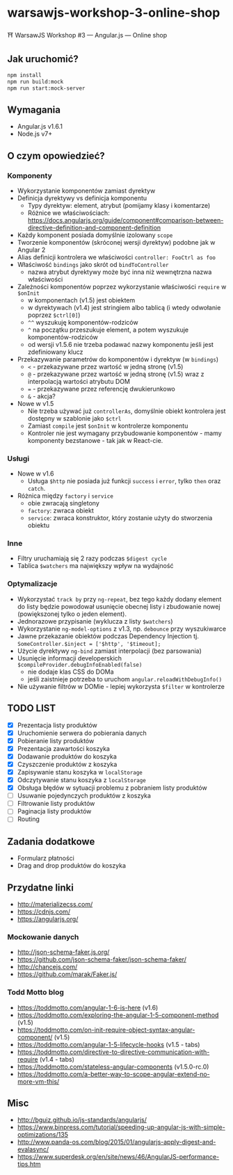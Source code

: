 # warsawjs-workshop-3-online-shop

⛩️ WarsawJS Workshop #3 — Angular.js — Online shop

## Jak uruchomić?

```bash
npm install
npm run build:mock
npm run start:mock-server
```

## Wymagania

* Angular.js v1.6.1
* Node.js v7+

## O czym opowiedzieć?

### Komponenty

* Wykorzystanie komponentów zamiast dyrektyw
* Definicja dyrektywy vs definicja komponentu
    + Typy dyrektyw: element, atrybut (pomijamy klasy i komentarze)
    + Różnice we właściwościach: https://docs.angularjs.org/guide/component#comparison-between-directive-definition-and-component-definition
* Każdy komponent posiada domyślnie izolowany `scope`
* Tworzenie komponentów (skróconej wersji dyrektyw) podobne jak w Angular 2
* Alias definicji kontrolera we właściwości `controller: FooCtrl as foo`
* Właściwość `bindings` jako skrót od `bindToController`
    + nazwa atrybut dyrektywy może być inna niż wewnętrzna nazwa właściwości
* Zależności komponentów poprzez wykorzystanie właściwości `require` w `$onInit`
    + w komponentach (v1.5) jest obiektem
    + w dyrektywach (v1.4) jest stringiem albo tablicą (i wtedy odwołanie
    poprzez `$ctrl[0]`)
    + `^^` wyszukuję komponentów-rodziców
    + `^` na początku przeszukuje element, a potem wyszukuje
    komponentów-rodziców
    + od wersji v1.5.6 nie trzeba podawać nazwy komponentu jeśli jest
    zdefiniowany klucz
* Przekazywanie parametrów do komponentów i dyrektyw (w `bindings`)
    + `<` - przekazywane przez wartość w jedną stronę (v1.5)
    + `@` - przekazywane przez wartość w jedną stronę (v1.5) wraz z
    interpolacją wartości atrybutu DOM
    + `=` - przekazywane przez referencję dwukierunkowo
    + `&` - akcja?
* Nowe w v1.5
    + Nie trzeba używać już `controllerAs`, domyślnie obiekt kontrolera jest
    dostępny w szablonie jako `$ctrl`
    + Zamiast `compile` jest `$onInit` w kontrolerze komponentu
    + Kontroler nie jest wymagany przybudowanie komponentów - mamy komponenty
    bezstanowe - tak jak w React-cie.

### Usługi

* Nowe w v1.6
    + Usługa `$http` nie posiada już funkcji `success` i `error`, tylko
    `then` oraz `catch`.
* Różnica między `factory` i `service`
    + obie zwracają singletony
    + `factory`: zwraca obiekt
    + `service`: zwraca konstruktor, który zostanie użyty do stworzenia obiektu

### Inne

* Filtry uruchamiają się 2 razy podczas `$digest cycle`
* Tablica `$watchers` ma największy wpływ na wydajność

### Optymalizacje

* Wykorzystać `track by` przy `ng-repeat`, bez tego każdy dodany element
    do listy będzie powodował usunięcie obecnej listy i zbudowanie nowej
    (powiększonej tylko o jeden element).
* Jednorazowe przypisanie (wyklucza z listy `$watchers`)
* Wykorzystanie `ng-model-options` z v1.3, np. `debounce` przy wyszukiwarce
* Jawne przekazanie obiektów podczas Dependency Injection tj.
    `SomeController.$inject = ['$http', '$timeout];`
* Użycie dyrektywy `ng-bind` zamiast interpolacji (bez parsowania)
* Usunięcie informacji developerskich
    `$compileProvider.debugInfoEnabled(false)`
    + nie dodaje klas CSS do DOMa
    + jeśli zaistnieje potrzeba to uruchom `angular.reloadWithDebugInfo()`
* Nie używanie filtrów w DOMie - lepiej wykorzysta `$filter` w kontrolerze

## TODO LIST

* [x] Prezentacja listy produktów
* [x] Uruchomienie serwera do pobierania danych
* [x] Pobieranie listy produktów
* [x] Prezentacja zawartości koszyka
* [x] Dodawanie produktów do koszyka
* [x] Czyszczenie produktów z koszyka
* [x] Zapisywanie stanu koszyka w `localStorage`
* [x] Odczytywanie stanu koszyka z `localStorage`
* [x] Obsługa błędów w sytuacji problemu z pobraniem listy produktów
* [ ] Usuwanie pojedynczych produktów z koszyka
* [ ] Filtrowanie listy produktów
* [ ] Paginacja listy produktów
* [ ] Routing

## Zadania dodatkowe

* Formularz płatności
* Drag and drop produktów do koszyka

## Przydatne linki

* http://materializecss.com/
* https://cdnjs.com/
* https://angularjs.org/

### Mockowanie danych

* http://json-schema-faker.js.org/
* https://github.com/json-schema-faker/json-schema-faker/
* http://chancejs.com/
* https://github.com/marak/Faker.js/

### Todd Motto blog

* https://toddmotto.com/angular-1-6-is-here (v1.6)
* https://toddmotto.com/exploring-the-angular-1-5-component-method (v1.5)
* https://toddmotto.com/on-init-require-object-syntax-angular-component/ (v1.5)
* https://toddmotto.com/angular-1-5-lifecycle-hooks (v1.5 - tabs)
* https://toddmotto.com/directive-to-directive-communication-with-require (v1.4 - tabs)
* https://toddmotto.com/stateless-angular-components (v1.5.0-rc.0)
* https://toddmotto.com/a-better-way-to-scope-angular-extend-no-more-vm-this/

## Misc

* http://bguiz.github.io/js-standards/angularjs/
* https://www.binpress.com/tutorial/speeding-up-angular-js-with-simple-optimizations/135
* http://www.panda-os.com/blog/2015/01/angularjs-apply-digest-and-evalasync/
* https://www.superdesk.org/en/site/news/46/AngularJS-performance-tips.htm
